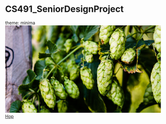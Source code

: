 # CS491_SeniorDesignProject
theme: minima
![Hop](bullion-hop-cones.jpg)
<a href="https://github.com/barisc22/CS491_SeniorDesignProject/raw/master/Hop.pdf" title="Hop">Hop</a>
